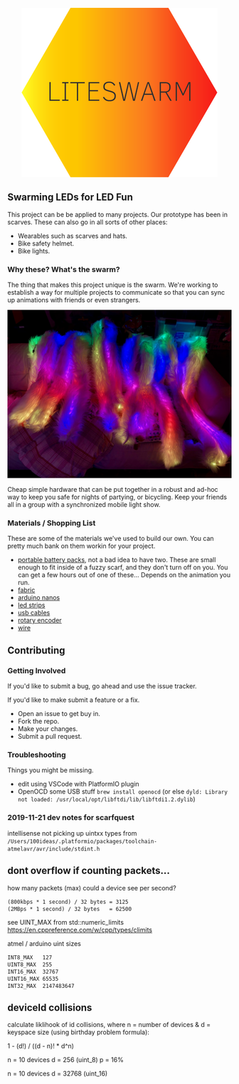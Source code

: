 <p align="center">
<img src='./docs/liteswarm.png'>
</p>

## Swarming LEDs for LED Fun
This project can be be applied to many projects. Our prototype has been in scarves. These can also go in all sorts of other places:

- Wearables such as scarves and hats.
- Bike safety helmet.
- Bike lights.

### Why these? What's the swarm?
The thing that makes this project unique is the swarm. We're working to establish a way for multiple projects to communicate so that you can sync up animations with friends or even strangers.

![Pile of scarves synced up](docs/scarves-on-couch.jpg)

Cheap simple hardware that can be put together in a robust and ad-hoc way to
keep you safe for nights of partying, or bicycling. Keep your friends all in a group with a synchronized mobile light show.

### Materials / Shopping List
These are some of the materials we've used to build our own. You can pretty much bank on them workin for your project.
- [portable battery packs](https://smile.amazon.com/Smallest-Jackery-3350mAh-Portable-Charger/dp/B00L9F95RO/ref=sr_1_8?keywords=jackery+battery+pack&qid=1559954560&s=gateway&sr=8-8), not a bad idea to have two. These are small enough to fit inside of a fuzzy scarf, and they don't turn off on you. You can get a few hours out of one of these... Depends on the animation you run.
- [fabric](https://www.joann.com/luxury-faux-husky-fur-fabric--white/14387674.html)
- [arduino nanos](https://smile.amazon.com/gp/product/B07HF5RMHV/ref=crt_ewc_title_dp_2?ie=UTF8&psc=1&smid=A278BT9THV444Y)
- [led strips](https://www.aliexpress.com/item/5m-5V-WS2812B-WS2812-Led-Strip-light-Individually-Addressable-Smart-RGB-Led-pixel-strips-Black-White/32995915537.html?spm=a2g0o.cart.0.0.69a03c00Io4CfT)
- [usb cables](https://www.amazon.com/HTTX-Straight-Soldering-Connector-Replacement/dp/B07D1HDJM8/ref=sr_1_10?keywords=usb-a+connector+male&qid=1559956539&s=gateway&sr=8-10)
- [rotary encoder](https://smile.amazon.com/DIYhz-Rotary-Encoder-Digital-Potentiometer/dp/B07D3D64X7/ref=sr_1_10?keywords=rotary+encoder&qid=1559955080&s=industrial&sr=1-10)
- [wire](https://www.amazon.com/StrivedayTM-Flexible-Silicone-electronic-electrics/dp/B01KQ2JNLI/ref=sr_1_8?keywords=soldering+wire&qid=1559956794&s=gateway&sr=8-8)

## Contributing
### Getting Involved
If you'd like to submit a bug, go ahead and use the issue tracker.

If you'd like to make submit a feature or a fix.
  - Open an issue to get buy in.
  - Fork the repo.
  - Make your changes.
  - Submit a pull request.

### Troubleshooting
Things you might be missing.
- edit using VSCode with PlatformIO plugin
- OpenOCD some USB stuff `brew install openocd` (or else `dyld: Library not loaded: /usr/local/opt/libftdi/lib/libftdi1.2.dylib`)







### 2019-11-21 dev notes for scarfquest

intellisense not picking up uintxx types from `/Users/100ideas/.platformio/packages/toolchain-atmelavr/avr/include/stdint.h`

## dont overflow if counting packets...
how many packets (max) could a device see per second?
```
(800kbps * 1 second) / 32 bytes = 3125
(2MBps * 1 second) / 32 bytes   = 62500
```

see UINT_MAX from std::numeric_limits https://en.cppreference.com/w/cpp/types/climits

atmel / arduino uint sizes
```
INT8_MAX   127
UINT8_MAX  255
INT16_MAX  32767
UINT16_MAX 65535
INT32_MAX  2147483647
```

## deviceId collisions
calculate liklihook of id collisions, where n = number of devices & d = keyspace size (using birthday problem formula):

1 - (d!) / ((d - n)! * d^n)

n = 10 devices
d = 256 (uint_8)
p = 16%

n = 10 devices
d = 32768 (uint_16)